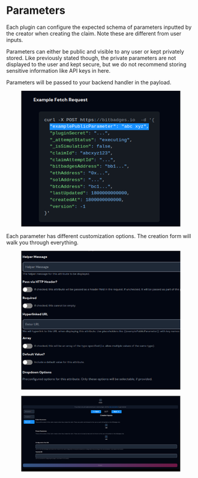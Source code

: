 # Parameters

Each plugin can configure the expected schema of parameters inputted by the creator when creating the claim. Note these are different from user inputs.&#x20;

Parameters can either be public and visible to any user or kept privately stored. Like previously stated though, the private parameters are not displayed to the user and kept secure, but we do not recommend storing sensitive information like API keys in here.

Parameters will be passed to your backend handler in the payload.

<figure><img src="../../../../../.gitbook/assets/image (163).png" alt=""><figcaption></figcaption></figure>

Each parameter has different customization options. The creation form will walk you through everything.

<figure><img src="../../../../../.gitbook/assets/image (162).png" alt=""><figcaption></figcaption></figure>

<figure><img src="../../../../../.gitbook/assets/image (160).png" alt=""><figcaption></figcaption></figure>
